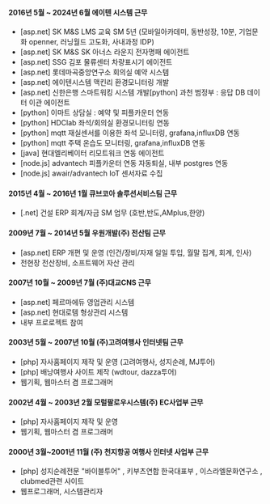 #### 2016년 5월 ~ 2024년 6월 에이텐 시스템  근무
- [asp.net] SK M&S LMS 교육 SM 5년 (모바일아카데미, 동반성장, 10분, 기업문화 openner, 러닝월드 고도화, 사내과정 IDP)
- [asp.net] SK M&S SK 아너스 라운지 전자명패 에이전트
- [asp.net] SSG 김포 물류센터 차량표시기 에이전트
- [asp.net] 롯데마곡중앙연구소  회의실 예약 시스템
- [asp.net] 에이텐시스템 맥킨리 환경모니터링 개발
- [asp.net] 신한은행 스마트워킹 시스템 개발[python] 과천 범정부 : 응답 DB 데이터 이관 에이전트
- [python] 이마트 상담실 : 예약 및 피플카운터 연동
- [python] HDClab 좌석/회의실 환경모니터링 연동
- [python] mqtt 재실센서를 이용한 좌석 모니터링, grafana,influxDB 연동
- [python] mqtt 주택 온습도 모니터링, grafana,influxDB 연동
- [java] 현대엘리베이터 리모트워크 연동 에이전트
- [node.js] advantech 피플카운터 연동 자동퇴실, 내부 postgres 연동
- [node.js] awair/advantech IoT 센서자료 수집

#### 2015년 4월 ~ 2016년 1월 큐브코아 솔루션서비스팀 근무
- [.net] 건설 ERP 회계/자금 SM 업무 (호반,반도,AMplus,한양)

#### 2009년 7월 ~ 2014년 5월 우원개발(주) 전산팀 근무
- [asp.net] ERP 개편 및 운영 (인건/장비/자재 일일 투입, 월말 집계, 회계, 인사)
- 전현장 전산장비, 소프트웨어 자산 관리

#### 2007년 10월 ~ 2009년 7월 (주)대교CNS 근무
- [asp.net] 페르마에듀 영업관리 시스템
- [asp.net] 현대로템 형상관리 시스템
- 내부 프로로젝트 참여

#### 2003년 5월 ~ 2007년 10월 (주)고려여행사 인터넷팀 근무
- [php] 자사홈페이지 제작 및 운영 (고려여행사, 성지순례, MJ투어)
- [php] 배낭여행사 사이트 제작 (wdtour, dazza투어)
- 웹기획, 웹마스터 겸 프로그래머

#### 2002년 4월 ~ 2003년 2월 모럴팔로우시스템(주) EC사업부 근무
- [php] 자사홈페이지 제작 및 운영 
- 웹기획, 웹마스터 겸 프로그래머

#### 2000년 3월~2001년 11월 (주) 천지항공 여행사 인터넷 사업부 근무
- [php] 성지순례전문 "바이블투어" , 키부츠연합 한국대표부 , 이스라엘문화연구소 , clubmed관련 사이트 
- 웹프로그래머, 시스템관리자